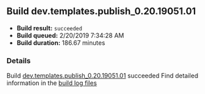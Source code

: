 ## Build dev.templates.publish_0.20.19051.01
- **Build result:** `succeeded`
- **Build queued:** 2/20/2019 7:34:28 AM
- **Build duration:** 186.67 minutes
### Details
Build [dev.templates.publish_0.20.19051.01](https://winappstudio.visualstudio.com/web/build.aspx?pcguid=a4ef43be-68ce-4195-a619-079b4d9834c2&builduri=vstfs%3a%2f%2f%2fBuild%2fBuild%2f27118) succeeded
Find detailed information in the [build log files](https://uwpctdiags.blob.core.windows.net/buildlogs/dev.templates.publish_0.20.19051.01_logs.zip)
